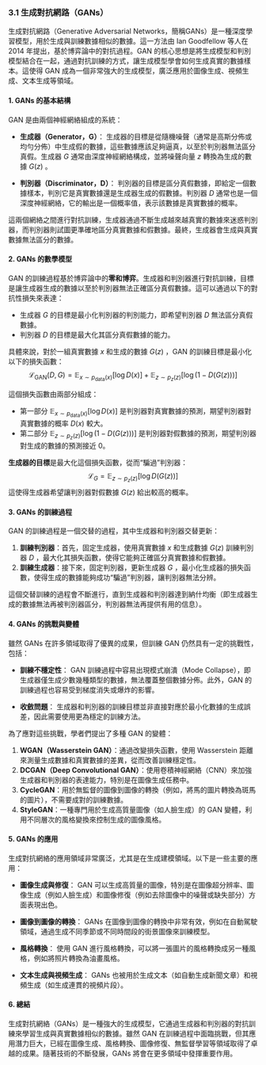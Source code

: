 ### 3.1 **生成對抗網路（GANs）**

生成對抗網路（Generative Adversarial Networks，簡稱GANs）是一種深度學習模型，用於生成與訓練數據相似的數據。這一方法由 Ian Goodfellow 等人在 2014 年提出，基於博弈論中的對抗過程。GAN 的核心思想是將生成模型和判別模型結合在一起，通過對抗訓練的方式，讓生成模型學會如何生成真實的數據樣本。這使得 GAN 成為一個非常強大的生成模型，廣泛應用於圖像生成、視頻生成、文本生成等領域。

#### 1. **GANs 的基本結構**

GAN 是由兩個神經網絡組成的系統：

- **生成器（Generator，G）**：
  生成器的目標是從隨機噪聲（通常是高斯分佈或均勻分佈）中生成假的數據，這些數據應該足夠逼真，以至於判別器無法區分真假。生成器  $G$  通常由深度神經網絡構成，並將噪聲向量  $z$  轉換為生成的數據  $G(z)$ 。

- **判別器（Discriminator，D）**：
  判別器的目標是區分真假數據，即給定一個數據樣本，判別它是真實數據還是生成器生成的假數據。判別器  $D$  通常也是一個深度神經網絡，它的輸出是一個概率值，表示該數據是真實數據的概率。

這兩個網絡之間進行對抗訓練，生成器通過不斷生成越來越真實的數據來迷惑判別器，而判別器則試圖更準確地區分真實數據和假數據。最終，生成器會生成與真實數據無法區分的數據。

#### 2. **GANs 的數學模型**

GAN 的訓練過程基於博弈論中的**零和博弈**。生成器和判別器進行對抗訓練，目標是讓生成器生成的數據以至於判別器無法正確區分真假數據。這可以通過以下的對抗性損失來表達：

- 生成器  $G$  的目標是最小化判別器的判別能力，即希望判別器  $D$  無法區分真假數據。
- 判別器  $D$  的目標是最大化其區分真假數據的能力。

具體來說，對於一組真實數據  $x$  和生成的數據  $G(z)$ ，GAN 的訓練目標是最小化以下的損失函數：
$$\mathcal{L}_{\text{GAN}}(D, G) = \mathbb{E}_{x \sim p_{\text{data}}(x)}[\log D(x)] + \mathbb{E}_{z \sim p_z(z)}[\log(1 - D(G(z)))]$$

這個損失函數由兩部分組成：

- 第一部分  $\mathbb{E}_{x \sim p_{\text{data}}(x)}[\log D(x)]$  是判別器對真實數據的預測，期望判別器對真實數據的概率  $D(x)$  較大。
- 第二部分  $\mathbb{E}_{z \sim p_z(z)}[\log(1 - D(G(z)))]$  是判別器對假數據的預測，期望判別器對生成的數據的預測接近 0。

**生成器的目標**是最大化這個損失函數，從而“騙過”判別器：
$$\mathcal{L}_G = \mathbb{E}_{z \sim p_z(z)}[\log D(G(z))]$$
這使得生成器希望讓判別器對假數據  $G(z)$  給出較高的概率。

#### 3. **GANs 的訓練過程**

GAN 的訓練過程是一個交替的過程，其中生成器和判別器交替更新：

1. **訓練判別器**：首先，固定生成器，使用真實數據  $x$  和生成數據  $G(z)$  訓練判別器  $D$ ，最大化其損失函數，使得它能夠正確區分真實數據和假數據。
2. **訓練生成器**：接下來，固定判別器，更新生成器  $G$ ，最小化生成器的損失函數，使得生成的數據能夠成功“騙過”判別器，讓判別器無法分辨。

這個交替訓練的過程會不斷進行，直到生成器和判別器達到納什均衡（即生成器生成的數據無法再被判別器區分，判別器無法再提供有用的信息）。

#### 4. **GANs 的挑戰與變體**

雖然 GANs 在許多領域取得了優異的成果，但訓練 GAN 仍然具有一定的挑戰性，包括：

- **訓練不穩定性**：
  GAN 訓練過程中容易出現模式崩潰（Mode Collapse），即生成器僅生成少數幾種類型的數據，無法覆蓋整個數據分佈。此外，GAN 的訓練過程也容易受到梯度消失或爆炸的影響。

- **收斂問題**：
  生成器和判別器的訓練目標並非直接對應於最小化數據的生成誤差，因此需要使用更為穩定的訓練方法。

為了應對這些挑戰，學者們提出了多種 GAN 的變體：

1. **WGAN（Wasserstein GAN）**：通過改變損失函數，使用 Wasserstein 距離來測量生成數據和真實數據的差異，從而改善訓練穩定性。
2. **DCGAN（Deep Convolutional GAN）**：使用卷積神經網絡（CNN）來加強生成器和判別器的表達能力，特別是在圖像生成任務中。
3. **CycleGAN**：用於無監督的圖像到圖像的轉換（例如，將馬的圖片轉換為斑馬的圖片），不需要成對的訓練數據。
4. **StyleGAN**：一種專門用於生成高質量圖像（如人臉生成）的 GAN 變體，利用不同層次的風格變換來控制生成的圖像風格。

#### 5. **GANs 的應用**

生成對抗網絡的應用領域非常廣泛，尤其是在生成建模領域。以下是一些主要的應用：

- **圖像生成與修復**：
  GAN 可以生成高質量的圖像，特別是在圖像超分辨率、圖像生成（例如人臉生成）和圖像修復（例如去除圖像中的噪聲或缺失部分）方面表現出色。

- **圖像到圖像的轉換**：
  GANs 在圖像到圖像的轉換中非常有效，例如在自動駕駛領域，通過生成不同季節或不同時間段的街景圖像來訓練模型。

- **風格轉換**：
  使用 GAN 進行風格轉換，可以將一張圖片的風格轉換成另一種風格，例如將照片轉換為油畫風格。

- **文本生成與視頻生成**：
  GANs 也被用於生成文本（如自動生成新聞文章）和視頻生成（如生成連貫的視頻片段）。

#### 6. **總結**

生成對抗網絡（GANs）是一種強大的生成模型，它通過生成器和判別器的對抗訓練來學習生成與真實數據相似的數據。雖然 GAN 在訓練過程中面臨挑戰，但其應用潛力巨大，已經在圖像生成、風格轉換、圖像修復、無監督學習等領域取得了卓越的成果。隨著技術的不斷發展，GANs 將會在更多領域中發揮重要作用。